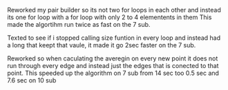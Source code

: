 Reworked my pair builder so its not two for loops in each other and instead its one for loop with a for loop with only 2 to 4 elementents in them
This made the algortihm run twice as fast on the 7 sub.

Texted to see if i stopped calling size funtion in every loop and instead had a long that keept that vaule, it made it go 2sec faster on the 7 sub. 

Reworked so when caculating the averegin on every new point it does not run through every edge and instead just the edges that is conected to that point. 
This speeded up the algorithm on 7 sub from 14 sec too 0.5 sec and 7.6 sec on 10 sub
